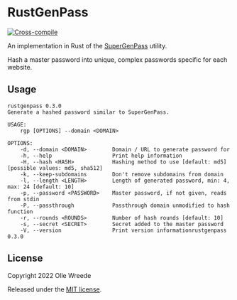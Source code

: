 RustGenPass
===========

[![Cross-compile](https://github.com/ollej/rustgenpass/actions/workflows/crosscompile.yml/badge.svg)](https://github.com/ollej/rustgenpass/actions/workflows/crosscompile.yml)

An implementation in Rust of the [SuperGenPass](https://chriszarate.github.io/supergenpass/) utility.

Hash a master password into unique, complex passwords specific for each
website.

Usage
-----

```
rustgenpass 0.3.0
Generate a hashed password similar to SuperGenPass.

USAGE:
    rgp [OPTIONS] --domain <DOMAIN>

OPTIONS:
    -d, --domain <DOMAIN>        Domain / URL to generate password for
    -h, --help                   Print help information
    -H, --hash <HASH>            Hashing method to use [default: md5] [possible values: md5, sha512]
    -k, --keep-subdomains        Don't remove subdomains from domain
    -l, --length <LENGTH>        Length of generated password, min: 4, max: 24 [default: 10]
    -p, --password <PASSWORD>    Master password, if not given, reads from stdin
    -P, --passthrough            Passthrough domain unmodified to hash function
    -r, --rounds <ROUNDS>        Number of hash rounds [default: 10]
    -s, --secret <SECRET>        Secret added to the master password
    -V, --version                Print version informationrustgenpass 0.3.0
```

License
-------

Copyright 2022 Olle Wreede

Released under the [MIT license](https://opensource.org/licenses/MIT).
